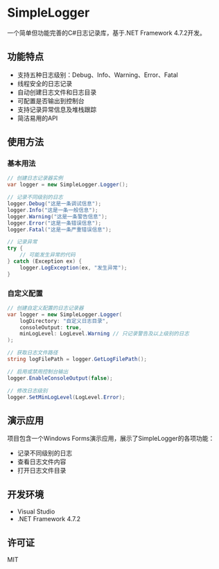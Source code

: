 # SimpleLogger

一个简单但功能完善的C#日志记录库，基于.NET Framework 4.7.2开发。

## 功能特点

- 支持五种日志级别：Debug、Info、Warning、Error、Fatal
- 线程安全的日志记录
- 自动创建日志文件和日志目录
- 可配置是否输出到控制台
- 支持记录异常信息及堆栈跟踪
- 简洁易用的API

## 使用方法

### 基本用法

```csharp
// 创建日志记录器实例
var logger = new SimpleLogger.Logger();

// 记录不同级别的日志
logger.Debug("这是一条调试信息");
logger.Info("这是一条一般信息");
logger.Warning("这是一条警告信息");
logger.Error("这是一条错误信息");
logger.Fatal("这是一条严重错误信息");

// 记录异常
try {
    // 可能发生异常的代码
} catch (Exception ex) {
    logger.LogException(ex, "发生异常");
}
```

### 自定义配置

```csharp
// 创建自定义配置的日志记录器
var logger = new SimpleLogger.Logger(
    logDirectory: "自定义日志目录",
    consoleOutput: true,
    minLogLevel: LogLevel.Warning // 只记录警告及以上级别的日志
);

// 获取日志文件路径
string logFilePath = logger.GetLogFilePath();

// 启用或禁用控制台输出
logger.EnableConsoleOutput(false);

// 修改日志级别
logger.SetMinLogLevel(LogLevel.Error);
```

## 演示应用

项目包含一个Windows Forms演示应用，展示了SimpleLogger的各项功能：

- 记录不同级别的日志
- 查看日志文件内容
- 打开日志文件目录

## 开发环境

- Visual Studio
- .NET Framework 4.7.2

## 许可证

MIT 